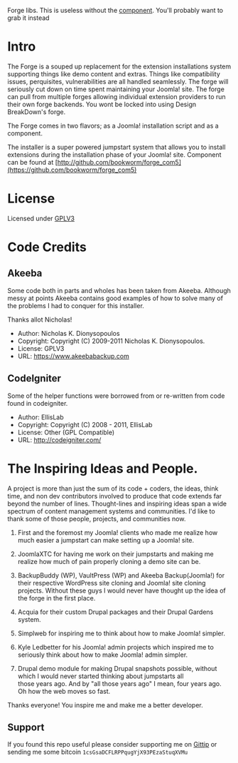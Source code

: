 Forge libs. This is useless without the [component](https://github.com/bookworm/com_forge). You'll probably want to grab it instead

# Intro

The Forge is a souped up replacement for the extension installations system supporting things like demo content and extras. Things like compatibility issues, perquisites, vulnerabilities are all handled seamlessly. The forge will seriously cut down on time spent maintaining your Joomla! site. The forge can pull from multiple forges allowing individual extension providers to run their own forge backends. You wont be locked into using Design BreakDown's forge. 

The Forge comes in two flavors; as a Joomla! installation script and as a component.

The installer is a super powered jumpstart system that allows you to install extensions during the installation phase of your Joomla! site. Component can be found at [http://github.com/bookworm/forge_com5](https://github.com/bookworm/forge_com5)
   
# License   

Licensed under [GPLV3](http://www.gnu.org/licenses/gpl-3.0.html)

# Code Credits    
     
Akeeba
------  
Some code both in parts and wholes has been taken from Akeeba. 
Although messy at points Akeeba contains good examples of how to solve many of the problems I had to conquer for this installer.

Thanks allot Nicholas! 

* Author: Nicholas K. Dionysopoulos
* Copyright: Copyright (C) 2009-2011 Nicholas K. Dionysopoulos.
* License: GPLV3
* URL: https://www.akeebabackup.com

CodeIgniter
----------- 
Some of the helper functions were borrowed from or re-written from code found in codeigniter.

* Author: EllisLab
* Copyright: Copyright (C) 2008 - 2011, EllisLab 
* License: Other (GPL Compatible)
* URL: http://codeigniter.com/    

# The Inspiring Ideas and People. 

A project is more than just the sum of its code + coders, the ideas, think time, and non dev contributors involved to produce
that code extends far beyond the number of lines. Thought-lines and inspiring ideas span a wide spectrum of content
management systems and communities. I'd like to thank some of those people, projects, and communities now.

1. First and the foremost my Joomla! clients who made me realize how much easier a jumpstart can make setting up a Joomla! site.

2. JoomlaXTC for having me work on their jumpstarts and making me realize how much of pain properly cloning a demo site can be.  

3. BackupBuddy (WP), VaultPress (WP) and Akeeba Backup(Joomla!) for their respective WordPress site cloning and Joomla! site
  cloning projects. Without these guys I would never have thought up the idea of the forge in the first place.   
       
4. Acquia for their custom Drupal packages and their Drupal Gardens system.      
  
5. Simplweb for inspiring me to think about how to make Joomla! simpler.         
  
6. Kyle Ledbetter for his Joomla! admin projects which inspired me to seriously think about how to make Joomla! admin simpler.

7. Drupal demo module for making Drupal snapshots possible, without which I would never started thinking about jumpstarts all  
  those years ago. And by "all those years ago" I mean, four years ago. Oh how the web moves so fast.

Thanks everyone! You inspire me and make me a better developer.

## Support

If you found this repo useful please consider supporting me on [Gittip](https://www.gittip.com/k2052) or sending me some
bitcoin `1csGsaDCFLRPPqugYjX93PEzaStuqXVMu`
